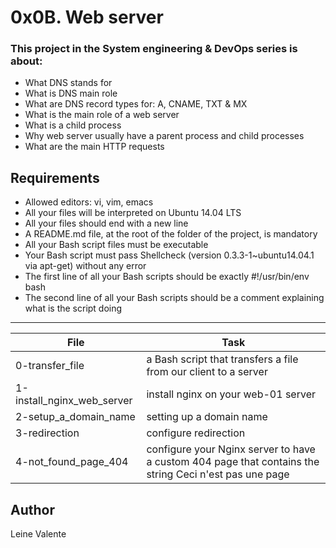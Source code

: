 # 0x0B. Web server

### This project in the System engineering & DevOps series is about:

 * What DNS stands for
 * What is DNS main role
 * What are DNS record types for: A, CNAME, TXT & MX
 * What is the main role of a web server
 * What is a child process
 * Why web server usually have a parent process and child processes
 * What are the main HTTP requests

## Requirements

 * Allowed editors: vi, vim, emacs
 * All your files will be interpreted on Ubuntu 14.04 LTS
 * All your files should end with a new line
 * A README.md file, at the root of the folder of the project, is mandatory
 * All your Bash script files must be executable
 * Your Bash script must pass Shellcheck (version 0.3.3-1~ubuntu14.04.1 via apt-get) without any error
 * The first line of all your Bash scripts should be exactly #!/usr/bin/env bash
 * The second line of all your Bash scripts should be a comment explaining what is the script doing

---
File|Task
---|---
0-transfer_file | a Bash script that transfers a file from our client to a server
1-install_nginx_web_server | install nginx on your web-01 server
2-setup_a_domain_name | setting up a domain name
3-redirection | configure redirection
4-not_found_page_404 | configure your Nginx server to have a custom 404 page that contains the string Ceci n'est pas une page

## Author
Leine Valente